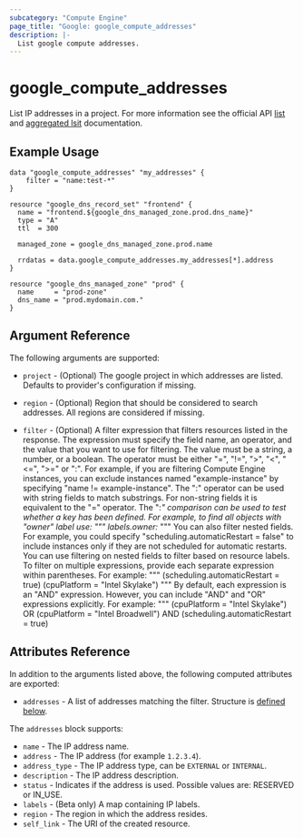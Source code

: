 ```yaml
---
subcategory: "Compute Engine"
page_title: "Google: google_compute_addresses"
description: |-
  List google compute addresses.
---
```


# google\_compute\_addresses

List IP addresses in a project. For more information see
the official API [list](https://cloud.google.com/compute/docs/reference/latest/addresses/list) and 
[aggregated lsit](https://cloud.google.com/compute/docs/reference/rest/v1/addresses/aggregatedList) documentation.

## Example Usage

```hcl
data "google_compute_addresses" "my_addresses" {
    filter = "name:test-*"
}

resource "google_dns_record_set" "frontend" {
  name = "frontend.${google_dns_managed_zone.prod.dns_name}"
  type = "A"
  ttl  = 300

  managed_zone = google_dns_managed_zone.prod.name

  rrdatas = data.google_compute_addresses.my_addresses[*].address
}

resource "google_dns_managed_zone" "prod" {
  name     = "prod-zone"
  dns_name = "prod.mydomain.com."
}
```

## Argument Reference

The following arguments are supported:

* `project` - (Optional) The google project in which addresses are listed.
    Defaults to provider's configuration if missing.

* `region` - (Optional) Region that should be considered to search addresses.
    All regions are considered if missing.

* `filter` - (Optional) A filter expression that
    filters resources listed in the response. The expression must specify
    the field name, an operator, and the value that you want to use for
    filtering. The value must be a string, a number, or a boolean. The
    operator must be either "=", "!=", ">", "<", "<=", ">=" or ":". For
    example, if you are filtering Compute Engine instances, you can
    exclude instances named "example-instance" by specifying "name !=
    example-instance". The ":" operator can be used with string fields to
    match substrings. For non-string fields it is equivalent to the "="
    operator. The ":*" comparison can be used to test whether a key has
    been defined. For example, to find all objects with "owner" label
    use: """ labels.owner:* """ You can also filter nested fields. For
    example, you could specify "scheduling.automaticRestart = false" to
    include instances only if they are not scheduled for automatic
    restarts. You can use filtering on nested fields to filter based on
    resource labels. To filter on multiple expressions, provide each
    separate expression within parentheses. For example: """
    (scheduling.automaticRestart = true) (cpuPlatform = "Intel Skylake")
    """ By default, each expression is an "AND" expression. However, you
    can include "AND" and "OR" expressions explicitly. For example: """
    (cpuPlatform = "Intel Skylake") OR (cpuPlatform = "Intel Broadwell")
    AND (scheduling.automaticRestart = true)

## Attributes Reference

In addition to the arguments listed above, the following computed attributes are
exported:

* `addresses` - A list of addresses matching the filter. Structure is [defined below](#nested_addresses).

<a name="nested_addresses"></a>The `addresses` block supports:

* `name` - The IP address name.
* `address` - The IP address (for example `1.2.3.4`).
* `address_type` - The IP address type, can be `EXTERNAL` or `INTERNAL`.
* `description` - The IP address description.
* `status` - Indicates if the address is used. Possible values are: RESERVED or IN_USE.
* `labels` - (Beta only) A map containing IP labels.
* `region` - The region in which the address resides.
* `self_link` - The URI of the created resource.
